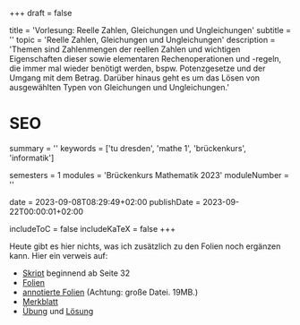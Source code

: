 +++
draft = false

title = 'Vorlesung: Reelle Zahlen, Gleichungen und Ungleichungen'
subtitle = ''
topic = 'Reelle Zahlen, Gleichungen und Ungleichungen'
description = 'Themen sind Zahlenmengen der reellen Zahlen und wichtigen Eigenschaften dieser sowie elementaren Rechenoperationen und -regeln, die immer mal wieder benötigt werden, bspw. Potenzgesetze und der Umgang mit dem Betrag. Darüber hinaus geht es um das Lösen von ausgewählten Typen von Gleichungen und Ungleichungen.'

# SEO
summary = ''
keywords = ['tu dresden', 'mathe 1', 'brückenkurs', 'informatik']

semesters = 1
modules = 'Brückenkurs Mathematik 2023'
moduleNumber = ''

date = 2023-09-08T08:29:49+02:00
publishDate = 2023-09-22T00:00:01+02:00

includeToC = false
includeKaTeX = false
+++

Heute gibt es hier nichts, was ich zusätzlich zu den Folien noch ergänzen kann. Hier ein verweis auf:

* [Skript](/university/brückenkurs-mathe-skript-01-02.pdf) beginnend ab Seite 32
* [Folien](/university/brückenkurs-mathe-folien-02.pdf)
* [annotierte Folien](/university/brückenkurs-mathe-folien-02-annot.pdf) (Achtung: große Datei. 19MB.)
* [Merkblatt](/university/brückenkurs-mathe-merkblatt-02.pdf)
* [Übung](/university/brückenkurs-mathe-übung-02.pdf) und [Lösung](brückenkurs-mathe-lösung-02.pdf)
